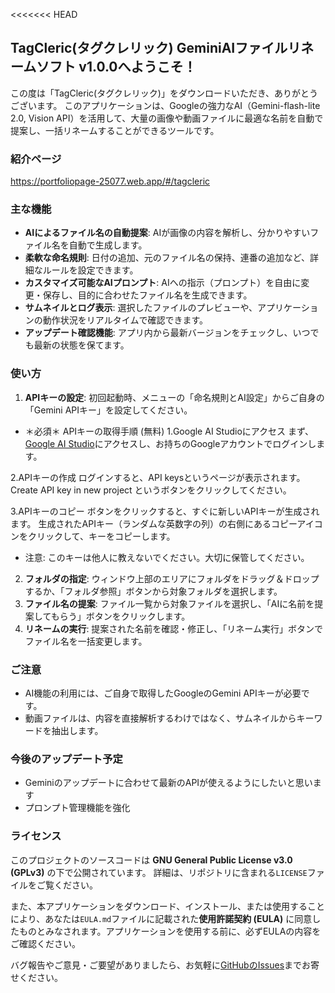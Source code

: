 <<<<<<< HEAD
## TagCleric(タグクレリック) GeminiAIファイルリネームソフト v1.0.0へようこそ！

この度は「TagCleric(タグクレリック)」をダウンロードいただき、ありがとうございます。
このアプリケーションは、Googleの強力なAI（Gemini-flash-lite 2.0, Vision API）を活用して、大量の画像や動画ファイルに最適な名前を自動で提案し、一括リネームすることができるツールです。
### 紹介ページ
https://portfoliopage-25077.web.app/#/tagcleric

### 主な機能

* **AIによるファイル名の自動提案**: AIが画像の内容を解析し、分かりやすいファイル名を自動で生成します。
* **柔軟な命名規則**: 日付の追加、元のファイル名の保持、連番の追加など、詳細なルールを設定できます。
* **カスタマイズ可能なAIプロンプト**: AIへの指示（プロンプト）を自由に変更・保存し、目的に合わせたファイル名を生成できます。
* **サムネイルとログ表示**: 選択したファイルのプレビューや、アプリケーションの動作状況をリアルタイムで確認できます。
* **アップデート確認機能**: アプリ内から最新バージョンをチェックし、いつでも最新の状態を保てます。

### 使い方

1.  **APIキーの設定**: 初回起動時、メニューの「命名規則とAI設定」からご自身の「Gemini APIキー」を設定してください。　
+ ＊必須＊
APIキーの取得手順 (無料)
1.Google AI Studioにアクセス
まず、[Google AI Studio](https://aistudio.google.com/app/apikey)にアクセスし、お持ちのGoogleアカウントでログインします。

2.APIキーの作成
ログインすると、API keysというページが表示されます。
Create API key in new project というボタンをクリックしてください。

3.APIキーのコピー
ボタンをクリックすると、すぐに新しいAPIキーが生成されます。
生成されたAPIキー（ランダムな英数字の列）の右側にあるコピーアイコンをクリックして、キーをコピーします。

- 注意: このキーは他人に教えないでください。大切に保管してください。


2.  **フォルダの指定**: ウィンドウ上部のエリアにフォルダをドラッグ＆ドロップするか、「フォルダ参照」ボタンから対象フォルダを選択します。
3.  **ファイル名の提案**: ファイル一覧から対象ファイルを選択し、「AIに名前を提案してもらう」ボタンをクリックします。
4.  **リネームの実行**: 提案された名前を確認・修正し、「リネーム実行」ボタンでファイル名を一括変更します。

### ご注意

* AI機能の利用には、ご自身で取得したGoogleのGemini APIキーが必要です。
* 動画ファイルは、内容を直接解析するわけではなく、サムネイルからキーワードを抽出します。

### 今後のアップデート予定

* Geminiのアップデートに合わせて最新のAPIが使えるようにしたいと思います
* プロンプト管理機能を強化

### ライセンス
このプロジェクトのソースコードは **GNU General Public License v3.0 (GPLv3)** の下で公開されています。
詳細は、リポジトリに含まれる`LICENSE`ファイルをご覧ください。

また、本アプリケーションをダウンロード、インストール、または使用することにより、あなたは`EULA.md`ファイルに記載された**使用許諾契約 (EULA)** に同意したものとみなされます。アプリケーションを使用する前に、必ずEULAの内容をご確認ください。


バグ報告やご意見・ご要望がありましたら、お気軽に[GitHubのIssues](https://github.com/nicobtan/TagCleric/issues)までお寄せください。
